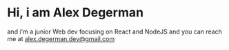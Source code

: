 # Hi, i am Alex Degerman
  and i'm a junior Web dev focusing on React and NodeJS and you can reach me at alex.degerman.dev@gmail.com
<!---
AlexDegerman/AlexDegerman is a ✨ special ✨ repository because its `README.md` (this file) appears on your GitHub profile.
You can click the Preview link to take a look at your changes.
--->
